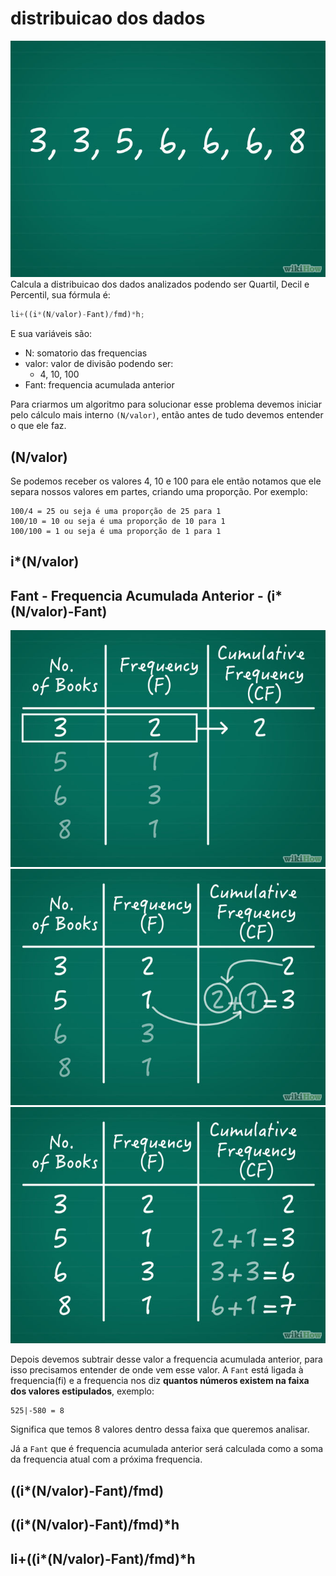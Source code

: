 # distribuicao dos dados

![](./material/imgs/frequencia-01.jpg)
Calcula a distribuicao dos dados analizados podendo ser Quartil, Decil e Percentil, sua fórmula é:

```js
li+((i*(N/valor)-Fant)/fmd)*h;
```

E sua variáveis são:

- N: somatorio das frequencias
- valor: valor de divisão podendo ser:
  - 4, 10, 100
- Fant: frequencia acumulada anterior

Para criarmos um algoritmo para solucionar esse problema devemos iniciar pelo cálculo mais interno `(N/valor)`, então antes de tudo devemos entender o que ele faz.

## (N/valor)

Se podemos receber os valores 4, 10 e 100 para ele então notamos que ele separa nossos valores em partes, criando uma proporção. Por exemplo:

```
100/4 = 25 ou seja é uma proporção de 25 para 1
100/10 = 10 ou seja é uma proporção de 10 para 1
100/100 = 1 ou seja é uma proporção de 1 para 1
```

## i*(N/valor)

## Fant - Frequencia Acumulada Anterior - (i*(N/valor)-Fant)

![](./material/imgs/frequencia-02.jpg)
![](./material/imgs/frequencia-03.jpg)
![](./material/imgs/frequencia-04.jpg)

Depois devemos subtrair desse valor a frequencia acumulada anterior, para isso precisamos entender de onde vem esse valor. A `Fant` está ligada à frequencia(fi) e a frequencia nos diz **quantos números existem na faixa dos valores estipulados**, exemplo:

```
525|-580 = 8
```

Significa que temos 8 valores dentro dessa faixa que queremos analisar.

Já a `Fant` que é frequencia acumulada anterior será calculada como a soma da frequencia atual com a próxima frequencia.

## ((i*(N/valor)-Fant)/fmd)

## ((i*(N/valor)-Fant)/fmd)*h

## li+((i*(N/valor)-Fant)/fmd)*h

